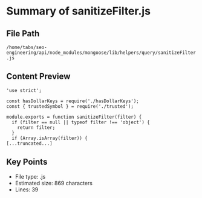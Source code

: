 # Summary of sanitizeFilter.js
  
## File Path
`/home/tabs/seo-engineering/api/node_modules/mongoose/lib/helpers/query/sanitizeFilter.js`

## Content Preview
```
'use strict';

const hasDollarKeys = require('./hasDollarKeys');
const { trustedSymbol } = require('./trusted');

module.exports = function sanitizeFilter(filter) {
  if (filter == null || typeof filter !== 'object') {
    return filter;
  }
  if (Array.isArray(filter)) {
[...truncated...]
```

## Key Points
- File type: .js
- Estimated size: 869 characters
- Lines: 39
